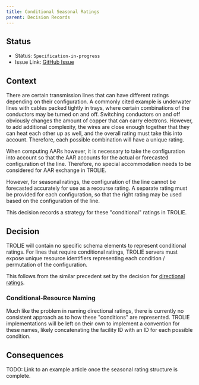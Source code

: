 ```yaml
---
title: Conditional Seasonal Ratings
parent: Decision Records
---
```


## Status

* Status: `Specification-in-progress`
* Issue Link: [GitHub Issue](https://github.com/trolie/spec/issues/129)

## Context

There are certain transmission lines that can have different ratings depending on their 
configuration. A commonly cited example is underwater lines with cables packed tightly in 
trays, where certain combinations of the conductors may be turned on and off. Switching 
conductors on and off obviously changes the amount of copper that can carry 
electrons. However, to add additional complexity, the wires are close enough together
that they can heat each other up as well, and the overall rating must take this into 
account. Therefore, each possible combination will have a unique rating.

When computing AARs however, it is necessary to take the configuration into account
so that the AAR accounts for the actual or forecasted configuration of the line.  Therefore,
no special accommodation needs to be considered for AAR exchange in TROLIE.  

However, for seasonal ratings, the configuration of the line cannot be 
forecasted accurately for use as a recourse rating. A separate rating must be 
provided for each configuration, so that the right rating may be used based on the 
configuration of the line.  

This decision records a strategy for these "conditional" ratings in TROLIE.  

## Decision

TROLIE will contain no specific schema elements to represent conditional ratings.
For lines that require conditional ratings, TROLIE servers must expose unique
resource identifiers representing each condition / permutation of the configuration. 

This follows from the similar precedent set by the decision 
for [directional ratings](directional-ratings.md).

### Conditional-Resource Naming
Much like the problem in naming directional ratings, there is currently no consistent 
approach as to how these "conditions" are represented.  TROLIE implementations will
be left on their own to implement a convention for these names, likely concatenating
the facility ID with an ID for each possible condition.  


## Consequences

TODO: Link to an example article once the seasonal rating structure is complete.  